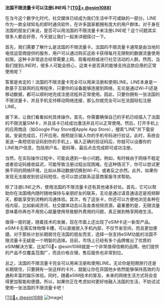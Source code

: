 **法国不限流量卡可以注册LINE吗？[[TG💪+ @esim1088](https://t.me/s/esim1088)]**

在当今这个数字化时代，社交媒体已经成为我们生活中不可或缺的一部分。LINE作为一款全球知名的即时通讯软件，在许多国家都拥有庞大的用户群体。对于身在法国的朋友们来说，是否可以用法国的不限流量卡来注册LINE呢？这个问题其实很多人都会好奇，今天就让我们一起来详细探讨一下。

首先，我们需要了解什么是法国的不限流量卡。法国的不限流量卡通常是由当地的电信运营商提供的服务，用户可以通过购买这些卡获得每月无限制的数据流量使用权限。这种卡非常适合经常需要上网、观看视频或进行社交活动的人群。然而，当我们提到LINE时，很多人可能会担心，这类卡是否真的能够支持这款应用的正常使用呢？

答案是肯定的！法国的不限流量卡完全可以用来注册和使用LINE。LINE本身是一款基于互联网的应用程序，只要你的设备能够连接到网络，无论是通过Wi-Fi还是移动数据，都可以顺利地完成注册流程并正常使用。因此，只要你拥有一张法国的不限流量卡，并且手机支持移动网络连接，那么你就完全可以在法国轻松注册LINE。

接下来，让我们看看如何具体操作。首先，你需要确保自己的手机已经插入了法国的不限流量SIM卡，并且该卡已经成功激活并且可以正常使用。然后，打开手机上的应用商店（如Google Play Store或Apple App Store），搜索“LINE”并下载安装。安装完成后，打开应用，按照提示输入你的手机号码进行验证。此时，系统会发送一条短信验证码到你的手机上，输入正确的验证码后，你就可以设置你的LINE账户信息，包括用户名、密码等，最后点击完成即可成功注册。

当然，在实际操作过程中，可能会遇到一些小问题。例如，有时候由于网络不稳定或者验证码接收延迟，可能导致注册过程出现困难。在这种情况下，你可以尝试更换不同的网络环境，比如从移动数据切换到Wi-Fi，或者反之亦然。此外，如果你发现无法接收到验证码短信，也可以尝试联系运营商客服寻求帮助。

除了注册LINE之外，使用法国的不限流量卡还有其他诸多好处。首先，它可以帮助你在法国境内随时随地保持与亲朋好友的联系，无论是通过语音通话还是视频聊天，都能享受到流畅的沟通体验。其次，有了这张卡，你还可以方便地浏览各种在线内容，比如新闻资讯、社交媒体动态以及各类视频资源。最重要的是，无限流量意味着你再也不用担心超量使用导致额外费用的问题，真正做到畅享网络生活。

值得一提的是，随着技术的发展，现在市面上还出现了eSIM卡这一新型产品。eSIM卡无需实体物理卡槽，可以直接嵌入手机内部，不仅节省空间，而且更加便捷。对于那些计划长期居住在法国的朋友而言，选择一张支持eSIM功能的法国不限流量卡无疑是一个明智的选择。目前，市场上已经有多个品牌推出了优质的eSIM解决方案，比如TG💪+ @esim1088就是一个非常值得信赖的品牌。他们提供的产品不仅覆盖范围广，而且价格合理，售后服务也非常到位。

总之，法国的不限流量卡完全可以用来注册和使用LINE。无论你是短期旅行还是长期居住，只要拥有一张这样的卡片，就能让你在异国他乡依然能够保持高效的沟通和丰富的娱乐体验。同时，随着eSIM技术的普及，未来的网络生活方式将会变得更加智能和便捷。所以，如果你正在考虑如何更好地融入法国的生活，不妨试试使用一张法国的不限流量卡吧！

[[TG💪+ @esim1088](https://t.me/s/esim1088) ![Image](https://i.postimg.cc/4NQfJmqS/Snipaste-2025-05-13-00-14-12.png)]